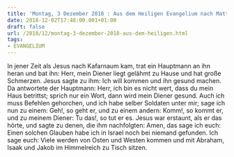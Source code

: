 ```yaml
---
title: 'Montag, 3 Dezember 2018 : Aus dem Heiligen Evangelium nach Matthäus - Mt 8,5-11.'
date: 2018-12-02T17:48:00.001+01:00
draft: false
url: /2018/12/montag-3-dezember-2018-aus-dem-heiligen.html
tags: 
- EVANGELIUM
---
```


In jener Zeit als Jesus nach Kafarnaum kam, trat ein Hauptmann an ihn heran und bat ihn: Herr, mein Diener liegt gelähmt zu Hause und hat große Schmerzen. Jesus sagte zu ihm: Ich will kommen und ihn gesund machen. Da antwortete der Hauptmann: Herr, ich bin es nicht wert, dass du mein Haus betrittst; sprich nur ein Wort, dann wird mein Diener gesund. Auch ich muss Befehlen gehorchen, und ich habe selber Soldaten unter mir; sage ich nun zu einem: Geh!, so geht er, und zu einem andern: Komm!, so kommt er, und zu meinem Diener: Tu das!, so tut er es. Jesus war erstaunt, als er das hörte, und sagte zu denen, die ihm nachfolgten: Amen, das sage ich euch: Einen solchen Glauben habe ich in Israel noch bei niemand gefunden. Ich sage euch: Viele werden von Osten und Westen kommen und mit Abraham, Isaak und Jakob im Himmelreich zu Tisch sitzen.